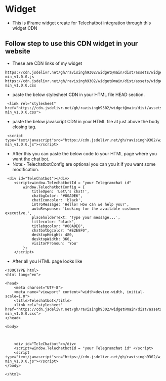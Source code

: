
# Widget
* This is iFrame widget create for Telechatbot integration through this widget CDN 

## Follow step to use this CDN widget in your website
*  These are  CDN links of my widget
```
https://cdn.jsdelivr.net/gh/ravisingh9302/widget@main/dist/assets/widget-min_v1.0.0.js
https://cdn.jsdelivr.net/gh/ravisingh9302/widget@main/dist/assets/widget-min_v1.0.0.css

```
* paste the below stylesheet CDN in your HTML file HEAD section.
```
 <link rel="stylesheet" href="https://cdn.jsdelivr.net/gh/ravisingh9302/widget@main/dist/assets/widget-min_v1.0.0.css">

```

* paste the below javascript CDN in your HTML file at just above the body closing tag.
```
 <script type="text/javascript"src="https://cdn.jsdelivr.net/gh/ravisingh9302/widget@main/dist/assets/widget-min_v1.0.0.js"></script>
```

* After this you can paste the below code to your HTML page where you want the chat bot.
* Note:- TelechatbotConfig are optional you can you it if you want some modification.
```
 <div id="TeleChatbot"></div>
    <script>window.TelechatbotId = "your Telegramchat id"
        window.TelechatbotConfig = {
            titleOpen: 'Let\'s chat!',
            chatbgColor: "#00A9E6",
            chatIconcolor: 'black',
            introMessage: 'Hello! How can we help you?',
            autoResponse: 'Looking for the available customer executive.',
            placeholderText: 'Type your message...',
            titlecolor: "black",
            titlebgcolor: "#00A9E6",
            chatbotbgcolor: "#E2E8F0",
            desktopHeight: 480,
            desktopWidth: 360,
            visitorPronoun: 'You'
        };
    </script>
```
* After all you HTML page looks like 
```
<!DOCTYPE html>
<html lang="en">

<head>
    <meta charset="UTF-8">
    <meta name="viewport" content="width=device-width, initial-scale=1.0">
    <title>Telechatbot</title>
    <link rel="stylesheet" href="https://cdn.jsdelivr.net/gh/ravisingh9302/widget@main/dist/assets/widget-min_v1.0.0.css">
</head>

<body>



    <div id="TeleChatbot"></div>
    <script>window.TelechatbotId = "your Telegramchat id" </script>
    <script type="text/javascript"src="https://cdn.jsdelivr.net/gh/ravisingh9302/widget@main/dist/assets/widget-min_v1.0.0.js"></script>
</body>

</html>
```

